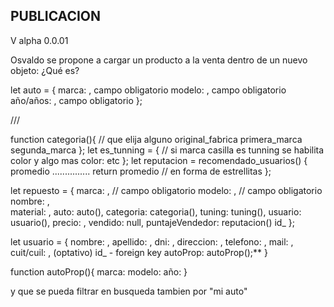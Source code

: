 ## PUBLICACION
V alpha 0.0.01

Osvaldo se propone a cargar un producto a la venta dentro de un nuevo objeto: ¿Qué es?

let auto = {
        marca: , campo obligatorio
        modelo: , campo obligatorio
        año/años: , campo obligatorio 
        };

///

function categoria(){     // que elija alguno
        original_fabrica
        primera_marca
        segunda_marca
};
let es_tunning = {             // si marca casilla es tunning se habilita color y algo mas
        color:
        etc
    };
let reputacion = recomendado_usuarios() {
        promedio ...............
        return promedio  // en forma de estrellitas 
};

let repuesto = {
    marca: ,    // campo obligatorio
    modelo: ,   // campo obligatorio
    nombre: ,   
    material: , 
    auto: auto(),
    categoria: categoria(),
    tuning: tuning(),
    usuario: usuario(), 
    precio: ,
    vendido: null,
    puntajeVendedor: reputacion() 
    id_
};

let usuario = {
    nombre: ,
    apellido: ,
    dni: ,
    direccion: ,
    telefono: ,
    mail: ,
    cuit/cuil: , (optativo)
    id_ - foreign key
    autoProp: autoProp();**
}

function autoProp(){
    marca:
    modelo:
    año:
}

y que se pueda filtrar en busqueda tambien por "mi auto"
